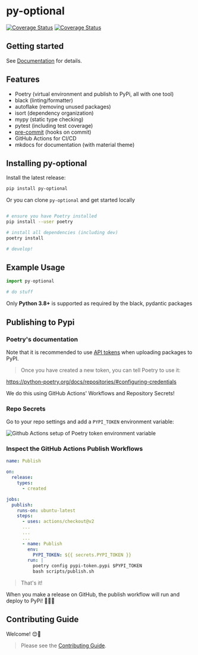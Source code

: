 # py-optional

[![Coverage Status](https://coveralls.io/repos/github/francipvb/py-optional/badge.svg?branch=develop)](https://coveralls.io/github/francipvb/py-optional?branch=develop)
[![Coverage Status](https://coveralls.io/repos/github/francipvb/py-optional/badge.svg?branch=main)](https://coveralls.io/github/francipvb/py-optional?branch=main)

## Getting started

See [Documentation](https://francipvb.github.io/py-optional/) for details.

## Features

- Poetry (virtual environment and publish to PyPi, all with one tool)
- black (linting/formatter)
- autoflake (removing unused packages)
- isort (dependency organization)
- mypy (static type checking)
- pytest (including test coverage)
- [pre-commit](https://pre-commit.com/) (hooks on commit)
- GitHub Actions for CI/CD
- mkdocs for documentation (with material theme)

## Installing py-optional

Install the latest release:

```bash
pip install py-optional
```

Or you can clone `py-optional` and get started locally

```bash

# ensure you have Poetry installed
pip install --user poetry

# install all dependencies (including dev)
poetry install

# develop!

```

## Example Usage

```python
import py-optional

# do stuff
```

Only **Python 3.8+** is supported as required by the black, pydantic packages

## Publishing to Pypi

### Poetry's documentation

Note that it is recommended to use [API tokens](https://pypi.org/help/#apitoken) when uploading packages to PyPI.

> Once you have created a new token, you can tell Poetry to use it:

<https://python-poetry.org/docs/repositories/#configuring-credentials>

We do this using GitHub Actions' Workflows and Repository Secrets!

### Repo Secrets

Go to your repo settings and add a `PYPI_TOKEN` environment variable:

![Github Actions setup of Poetry token environment variable](images/Github-Secrets-PYPI_TOKEN-Setup.png)

### Inspect the GitHub Actions Publish Workflows

```yml
name: Publish

on:
  release:
    types:
      - created

jobs:
  publish:
    runs-on: ubuntu-latest
    steps:
      - uses: actions/checkout@v2
      ...
      ...
      ...
      - name: Publish
        env:
          PYPI_TOKEN: ${{ secrets.PYPI_TOKEN }}
        run: |
          poetry config pypi-token.pypi $PYPI_TOKEN
          bash scripts/publish.sh
```

> That's it!

When you make a release on GitHub, the publish workflow will run and deploy to PyPi! 🚀🎉😎

## Contributing Guide

Welcome! 😊👋

> Please see the [Contributing Guide](https://github.com/francipvb/py-optional/CONTRIBUTING.md).
